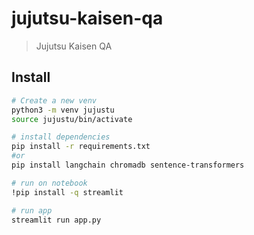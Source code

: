 # jujutsu-kaisen-qa
> Jujutsu Kaisen QA

## Install

```sh
# Create a new venv
python3 -m venv jujustu
source jujustu/bin/activate

# install dependencies
pip install -r requirements.txt
#or 
pip install langchain chromadb sentence-transformers

# run on notebook
!pip install -q streamlit

# run app
streamlit run app.py
```